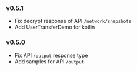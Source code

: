 ### v0.5.1
- Fix decrypt response of API `/network/snapshots`
- Add UserTransferDemo for kotlin

### v0.5.0
- Fix API `/output` response type
- Add samples for API `/output` 
